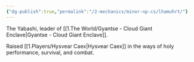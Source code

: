 ```yaml
---
{"dg-publish":true,"permalink":"/2-mechanics/minor-np-cs/lhamuhrt/"}
---
```


The Yabashi, leader of [[1.The World/Gyantse - Cloud Giant Enclave\|Gyantse - Cloud Giant Enclave]].

Raised [[1.Players/Hysvear Caex\|Hysvear Caex]] in the ways of holy performance, survival, and combat.